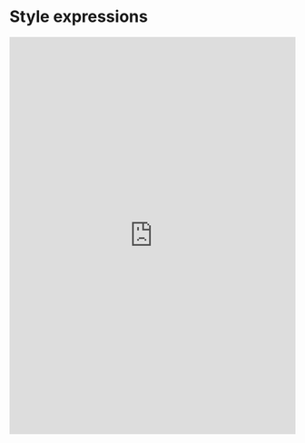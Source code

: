# Style expressions

<iframe src="https://marimo.app/l/5a5k2w?embed=true" width="100%" height=700 frameBorder="0"></iframe>
